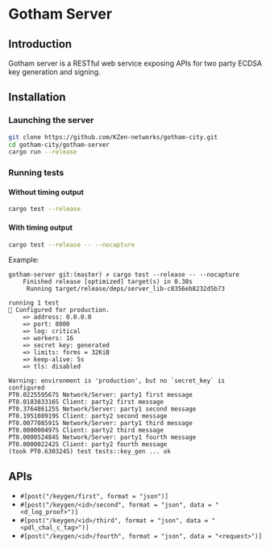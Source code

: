 # Gotham Server
## Introduction
Gotham server is a RESTful web service exposing APIs for two party ECDSA key 
generation and signing.

## Installation
### Launching the server
```bash
git clone https://github.com/KZen-networks/gotham-city.git
cd gotham-city/gotham-server
cargo run --release
```

### Running tests
#### Without timing output
```bash
cargo test --release
```

#### With timing output
```bash
cargo test --release -- --nocapture
```

Example:
```test
gotham-server git:(master) ✗ cargo test --release -- --nocapture
    Finished release [optimized] target(s) in 0.38s
     Running target/release/deps/server_lib-c8356eb8232d5b73

running 1 test
🔧 Configured for production.
    => address: 0.0.0.0
    => port: 8000
    => log: critical
    => workers: 16
    => secret key: generated
    => limits: forms = 32KiB
    => keep-alive: 5s
    => tls: disabled
    
Warning: environment is 'production', but no `secret_key` is configured
PT0.022559567S Network/Server: party1 first message
PT0.018383316S Client: party2 first message
PT0.376486125S Network/Server: party1 second message
PT0.195108919S Client: party2 second message
PT0.007708591S Network/Server: party1 third message
PT0.000000497S Client: party2 third message
PT0.000052484S Network/Server: party1 fourth message
PT0.000002242S Client: party2 fourth message
(took PT0.630324S) test tests::key_gen ... ok
```

## APIs

* `#[post("/keygen/first", format = "json")]`
* `#[post("/keygen/<id>/second", format = "json", data = "<d_log_proof>")]`
* `#[post("/keygen/<id>/third", format = "json", data = "<pdl_chal_c_tag>")]
`
* `#[post("/keygen/<id>/fourth", format = "json", data = "<request>")]
`
